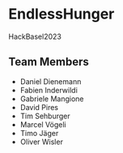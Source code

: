 # EndlessHunger
HackBasel2023

## Team Members
- Daniel Dienemann
- Fabien Inderwildi
- Gabriele Mangione
- David Pires
- Tim Sehburger
- Marcel Vögeli
- Timo Jäger
- Oliver Wisler
